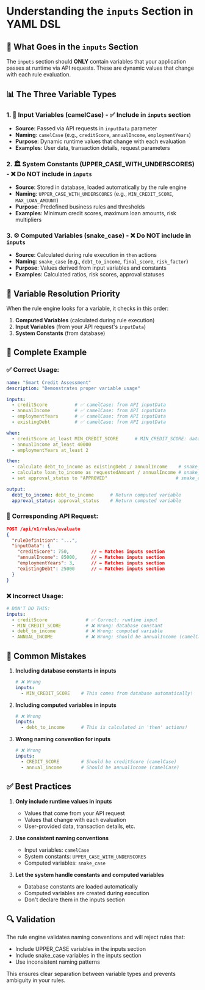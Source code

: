 # Understanding the `inputs` Section in YAML DSL

## 🎯 **What Goes in the `inputs` Section**

The `inputs` section should **ONLY** contain variables that your application passes at runtime via API requests. These are dynamic values that change with each rule evaluation.

## 📊 **The Three Variable Types**

### 1. 🔄 **Input Variables (camelCase)** - ✅ **Include in `inputs` section**
- **Source**: Passed via API requests in `inputData` parameter
- **Naming**: `camelCase` (e.g., `creditScore`, `annualIncome`, `employmentYears`)
- **Purpose**: Dynamic runtime values that change with each evaluation
- **Examples**: User data, transaction details, request parameters

### 2. 🏛️ **System Constants (UPPER_CASE_WITH_UNDERSCORES)** - ❌ **Do NOT include in `inputs`**
- **Source**: Stored in database, loaded automatically by the rule engine
- **Naming**: `UPPER_CASE_WITH_UNDERSCORES` (e.g., `MIN_CREDIT_SCORE`, `MAX_LOAN_AMOUNT`)
- **Purpose**: Predefined business rules and thresholds
- **Examples**: Minimum credit scores, maximum loan amounts, risk multipliers

### 3. ⚙️ **Computed Variables (snake_case)** - ❌ **Do NOT include in `inputs`**
- **Source**: Calculated during rule execution in `then` actions
- **Naming**: `snake_case` (e.g., `debt_to_income`, `final_score`, `risk_factor`)
- **Purpose**: Values derived from input variables and constants
- **Examples**: Calculated ratios, risk scores, approval statuses

## 🔄 **Variable Resolution Priority**

When the rule engine looks for a variable, it checks in this order:
1. **Computed Variables** (calculated during rule execution)
2. **Input Variables** (from your API request's `inputData`)
3. **System Constants** (from database)

## 📝 **Complete Example**

### ✅ **Correct Usage:**

```yaml
name: "Smart Credit Assessment"
description: "Demonstrates proper variable usage"

inputs:
  - creditScore          # ✅ camelCase: from API inputData
  - annualIncome         # ✅ camelCase: from API inputData
  - employmentYears      # ✅ camelCase: from API inputData
  - existingDebt         # ✅ camelCase: from API inputData

when:
  - creditScore at_least MIN_CREDIT_SCORE      # MIN_CREDIT_SCORE: database constant
  - annualIncome at_least 40000
  - employmentYears at_least 2

then:
  - calculate debt_to_income as existingDebt / annualIncome    # snake_case computed
  - calculate loan_to_income as requestedAmount / annualIncome # snake_case computed
  - set approval_status to "APPROVED"                         # snake_case computed

output:
  debt_to_income: debt_to_income      # Return computed variable
  approval_status: approval_status    # Return computed variable
```

### 🔗 **Corresponding API Request:**

```json
POST /api/v1/rules/evaluate
{
  "ruleDefinition": "...",
  "inputData": {
    "creditScore": 750,        // ← Matches inputs section
    "annualIncome": 85000,     // ← Matches inputs section
    "employmentYears": 3,      // ← Matches inputs section
    "existingDebt": 25000      // ← Matches inputs section
  }
}
```

### ❌ **Incorrect Usage:**

```yaml
# DON'T DO THIS:
inputs:
  - creditScore              # ✅ Correct: runtime input
  - MIN_CREDIT_SCORE         # ❌ Wrong: database constant
  - debt_to_income           # ❌ Wrong: computed variable
  - ANNUAL_INCOME            # ❌ Wrong: should be annualIncome (camelCase)
```

## 🚨 **Common Mistakes**

1. **Including database constants in inputs**
   ```yaml
   # ❌ Wrong
   inputs:
     - MIN_CREDIT_SCORE    # This comes from database automatically!
   ```

2. **Including computed variables in inputs**
   ```yaml
   # ❌ Wrong
   inputs:
     - debt_to_income      # This is calculated in 'then' actions!
   ```

3. **Wrong naming convention for inputs**
   ```yaml
   # ❌ Wrong
   inputs:
     - CREDIT_SCORE        # Should be creditScore (camelCase)
     - annual_income       # Should be annualIncome (camelCase)
   ```

## ✅ **Best Practices**

1. **Only include runtime values in inputs**
   - Values that come from your API request
   - Values that change with each evaluation
   - User-provided data, transaction details, etc.

2. **Use consistent naming conventions**
   - Input variables: `camelCase`
   - System constants: `UPPER_CASE_WITH_UNDERSCORES`
   - Computed variables: `snake_case`

3. **Let the system handle constants and computed variables**
   - Database constants are loaded automatically
   - Computed variables are created during execution
   - Don't declare them in the inputs section

## 🔍 **Validation**

The rule engine validates naming conventions and will reject rules that:
- Include UPPER_CASE variables in the inputs section
- Include snake_case variables in the inputs section
- Use inconsistent naming patterns

This ensures clear separation between variable types and prevents ambiguity in your rules.
